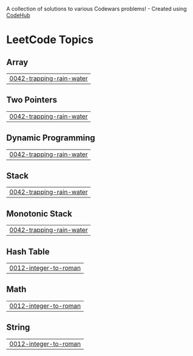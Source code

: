A collection of solutions to various Codewars problems! - Created using [CodeHub](https://github.com/FebinBellamy/CodeHub)
<!---LeetCode Topics Start-->
# LeetCode Topics
## Array
|  |
| ------- |
| [0042-trapping-rain-water](https://github.com/eshwar-chandra/leetcode/tree/master/0042-trapping-rain-water) |
## Two Pointers
|  |
| ------- |
| [0042-trapping-rain-water](https://github.com/eshwar-chandra/leetcode/tree/master/0042-trapping-rain-water) |
## Dynamic Programming
|  |
| ------- |
| [0042-trapping-rain-water](https://github.com/eshwar-chandra/leetcode/tree/master/0042-trapping-rain-water) |
## Stack
|  |
| ------- |
| [0042-trapping-rain-water](https://github.com/eshwar-chandra/leetcode/tree/master/0042-trapping-rain-water) |
## Monotonic Stack
|  |
| ------- |
| [0042-trapping-rain-water](https://github.com/eshwar-chandra/leetcode/tree/master/0042-trapping-rain-water) |
## Hash Table
|  |
| ------- |
| [0012-integer-to-roman](https://github.com/eshwar-chandra/leetcode/tree/master/0012-integer-to-roman) |
## Math
|  |
| ------- |
| [0012-integer-to-roman](https://github.com/eshwar-chandra/leetcode/tree/master/0012-integer-to-roman) |
## String
|  |
| ------- |
| [0012-integer-to-roman](https://github.com/eshwar-chandra/leetcode/tree/master/0012-integer-to-roman) |
<!---LeetCode Topics End-->